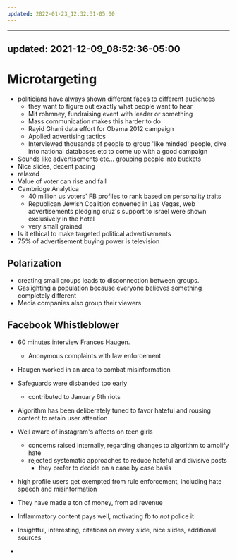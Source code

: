 ```yaml
---
updated: 2022-01-23_12:32:31-05:00
---
```

---
updated: 2021-12-09_08:52:36-05:00
---
# Microtargeting

* politicians have always shown different faces to different audiences
	* they want to figure out exactly what people want to hear
	* Mit rohmney, fundraising event with leader or something
	* Mass communication makes this harder to do
	* Rayid Ghani data effort for Obama 2012 campaign
	* Applied advertising tactics	
	* Interviewed thousands of people to group 'like minded' people,  dive into national databases etc to come up with a good campaign
* Sounds like advertisements etc... grouping people into buckets
* Nice slides, decent pacing
* relaxed 
* Value of voter can rise and fall 
* Cambridge Analytica
	* 40 million us voters' FB profiles to rank based on personality traits
	* Republican Jewish Coalition convened in Las Vegas, web advertisements pledging cruz's support to israel were shown exclusively in the hotel
	* very small grained
* Is it ethical to make targeted political advertisements
* 75% of advertisement buying power is television

## Polarization
* creating small groups leads to disconnection between groups. 
* Gaslighting a population because everyone believes something completely different
* Media companies also group their viewers

## Facebook Whistleblower
* 60 minutes interview Frances Haugen. 
	* Anonymous complaints with law enforcement
* Haugen worked in an area to combat misinformation
* Safeguards were disbanded too early
	* contributed to January 6th riots
* Algorithm has been deliberately tuned to favor hateful and rousing content to retain user attention
* Well aware of instagram's affects on teen girls
	* concerns raised internally, regarding changes to algorithm to amplify hate
	* rejected systematic approaches to reduce hateful and divisive posts
		* they prefer to decide on a case by case basis
* high profile users get exempted from rule enforcement, including hate speech and misinformation
* They have made a ton of money, from ad revenue
* Inflammatory content pays well, motivating fb to *not* police it

* Insightful, interesting, citations on every slide, nice slides, additional sources
* 
